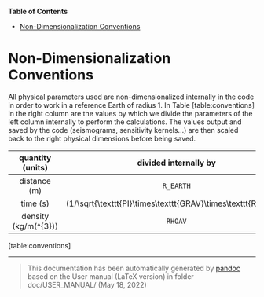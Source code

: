 **Table of Contents**

-   [Non-Dimensionalization Conventions](#non-dimensionalization-conventions)

Non-Dimensionalization Conventions
==================================

All physical parameters used are non-dimensionalized internally in the code in order to work in a reference Earth of radius 1. In Table <span>[table:conventions] in the right column are the values by which we divide the parameters of the left column internally to perform the calculations. The values output and saved by the code (seismograms, sensitivity kernels...) are then scaled back to the right physical dimensions before being saved. </span>

|    quantity (units)    |                      divided internally by                      |
|:----------------------:|:---------------------------------------------------------------:|
|      distance (m)      |                            `R_EARTH`                            |
|        time (s)        | \(1/\sqrt{\texttt{PI}\times\texttt{GRAV}\times\texttt{RHOAV}}\) |
| density (kg/m\(^{3}\)) |                             `RHOAV`                             |

<span>[table:conventions] </span>

-----
> This documentation has been automatically generated by [pandoc](http://www.pandoc.org)
> based on the User manual (LaTeX version) in folder doc/USER_MANUAL/
> (May 18, 2022)

